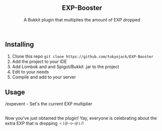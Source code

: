 <h2  align="center">EXP-Booster</h2>
<p  align="center">A Bukkit plugin that multiplies the amount of EXP dropped</p>

<br/>

## Installing

1. Clone this repo ```git clone https://github.com/tokyojack/EXP-Booster```
2. Add the project to your IDE
3. Add Lombok and and Spigot/Bukkit .jar to the project 
4. Edit to your needs
5. Compile and add to your server

## Usage

/expevent <number> - Set's the current EXP multiplier

##

Now you've just obtained the plugin! Yay, everyone is celebrating about the extra EXP that is dropping ```ヾ(＠⌒▽⌒＠)ﾉ```!
